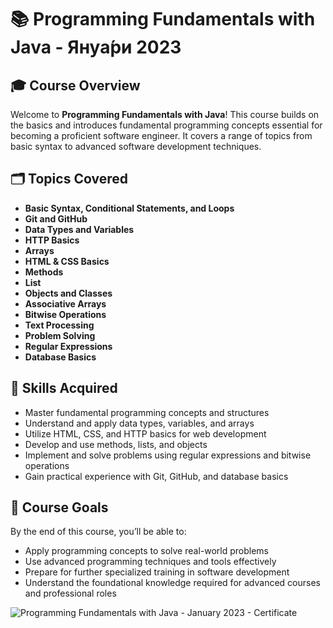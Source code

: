 # 📚 Programming Fundamentals with Java - Януа́ри 2023

## 🎓 Course Overview
Welcome to **Programming Fundamentals with Java**! This course builds on the basics and introduces fundamental programming concepts essential for becoming a proficient software engineer. It covers a range of topics from basic syntax to advanced software development techniques.

## 🗂️ Topics Covered
- **Basic Syntax, Conditional Statements, and Loops**  
- **Git and GitHub**  
- **Data Types and Variables**  
- **HTTP Basics**  
- **Arrays**  
- **HTML & CSS Basics**  
- **Methods**  
- **List**  
- **Objects and Classes**  
- **Associative Arrays**  
- **Bitwise Operations**  
- **Text Processing**  
- **Problem Solving**  
- **Regular Expressions**  
- **Database Basics**  

## 🚀 Skills Acquired
- Master fundamental programming concepts and structures  
- Understand and apply data types, variables, and arrays  
- Utilize HTML, CSS, and HTTP basics for web development  
- Develop and use methods, lists, and objects  
- Implement and solve problems using regular expressions and bitwise operations  
- Gain practical experience with Git, GitHub, and database basics

## 📌 Course Goals
By the end of this course, you’ll be able to:  
- Apply programming concepts to solve real-world problems  
- Use advanced programming techniques and tools effectively  
- Prepare for further specialized training in software development  
- Understand the foundational knowledge required for advanced courses and professional roles


![Programming Fundamentals with Java - January 2023 - Certificate](https://github.com/JulianJekov/Programming-Fundamentals-with-Java/assets/122814620/8b7428f7-3ba2-435f-a3f7-d7cd1353cd4a)

